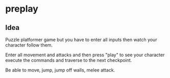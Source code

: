 # preplay

## Idea

Puzzle platformer game but you have to enter all inputs then watch your character follow them.

Enter all movement and attacks and then press "play" to see your character execute the commands and traverse to the next checkpoint.

Be able to move, jump, jump off walls, melee attack.

